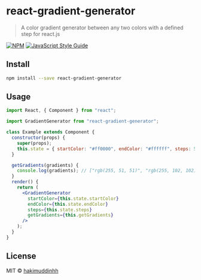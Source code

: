 # react-gradient-generator

> A color gradient generator between any two colors with a defined step for react.js

[![NPM](https://img.shields.io/npm/v/gradient-generator.svg)](https://www.npmjs.com/package/gradient-generator) [![JavaScript Style Guide](https://img.shields.io/badge/code_style-standard-brightgreen.svg)](https://standardjs.com)

## Install

```bash
npm install --save react-gradient-generator
```

## Usage

```jsx
import React, { Component } from "react";

import GradientGenerator from "react-gradient-generator";

class Example extends Component {
  constructor(props) {
    super(props);
    this.state = { startColor: "#ff0000", endColor: "#ffffff", steps: 5 };
  }

  getGradients(gradients) {
    console.log(gradients); // ["rgb(255, 51, 51)", "rgb(255, 102, 102)", "rgb(255, 153, 153)", "rgb(255, 204, 204)", "rgb(255, 255, 255)"]
  }
  render() {
    return (
      <GradientGenerator
        startColor={this.state.startColor}
        endColor={this.state.endColor}
        steps={this.state.steps}
        getGradients={this.getGradients}
      />
    );
  }
}

```

## License

MIT © [hakimuddinhh](https://github.com/hakimuddinhh)
